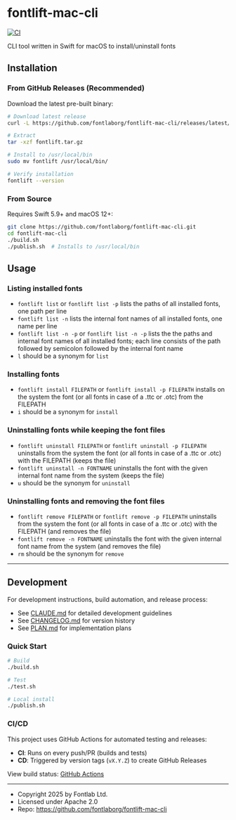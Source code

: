 # fontlift-mac-cli

[![CI](https://github.com/fontlaborg/fontlift-mac-cli/workflows/CI/badge.svg)](https://github.com/fontlaborg/fontlift-mac-cli/actions)

CLI tool written in Swift for macOS to install/uninstall fonts

## Installation

### From GitHub Releases (Recommended)

Download the latest pre-built binary:

```bash
# Download latest release
curl -L https://github.com/fontlaborg/fontlift-mac-cli/releases/latest/download/fontlift-v1.1.10-macos.tar.gz -o fontlift.tar.gz

# Extract
tar -xzf fontlift.tar.gz

# Install to /usr/local/bin
sudo mv fontlift /usr/local/bin/

# Verify installation
fontlift --version
```

### From Source

Requires Swift 5.9+ and macOS 12+:

```bash
git clone https://github.com/fontlaborg/fontlift-mac-cli.git
cd fontlift-mac-cli
./build.sh
./publish.sh  # Installs to /usr/local/bin
```

## Usage

### Listing installed fonts

- `fontlift list` or `fontlift list -p` lists the paths of all installed fonts, one path per line
- `fontlift list -n` lists the internal font names of all installed fonts, one name per line
- `fontlift list -n -p` or `fontlift list -n -p` lists the the paths and internal font names of all installed fonts; each line consists of the path followed by semicolon followed by the internal font name
- `l` should be a synonym for `list`

### Installing fonts

- `fontlift install FILEPATH` or `fontlift install -p FILEPATH` installs on the system the font (or all fonts in case of a .ttc or .otc) from the FILEPATH 
- `i` should be a synonym for `install`

### Uninstalling fonts while keeping the font files

- `fontlift uninstall FILEPATH` or `fontlift uninstall -p FILEPATH` uninstalls from the system the font (or all fonts in case of a .ttc or .otc) with the FILEPATH (keeps the file)
- `fontlift uninstall -n FONTNAME` uninstalls the font with the given internal font name from the system (keeps the file)
- `u` should be the synonym for `uninstall`

### Uninstalling fonts and removing the font files

- `fontlift remove FILEPATH` or `fontlift remove -p FILEPATH` uninstalls from the system the font (or all fonts in case of a .ttc or .otc) with the FILEPATH (and removes the file)
- `fontlift remove -n FONTNAME` uninstalls the font with the given internal font name from the system (and removes the file) 
- `rm` should be the synonym for `remove`

---

## Development

For development instructions, build automation, and release process:
- See [CLAUDE.md](./CLAUDE.md) for detailed development guidelines
- See [CHANGELOG.md](./CHANGELOG.md) for version history
- See [PLAN.md](./PLAN.md) for implementation plans

### Quick Start

```bash
# Build
./build.sh

# Test
./test.sh

# Local install
./publish.sh
```

### CI/CD

This project uses GitHub Actions for automated testing and releases:
- **CI**: Runs on every push/PR (builds and tests)
- **CD**: Triggered by version tags (`vX.Y.Z`) to create GitHub Releases

View build status: [GitHub Actions](https://github.com/fontlaborg/fontlift-mac-cli/actions)

---

- Copyright 2025 by Fontlab Ltd.
- Licensed under Apache 2.0
- Repo: https://github.com/fontlaborg/fontlift-mac-cli

